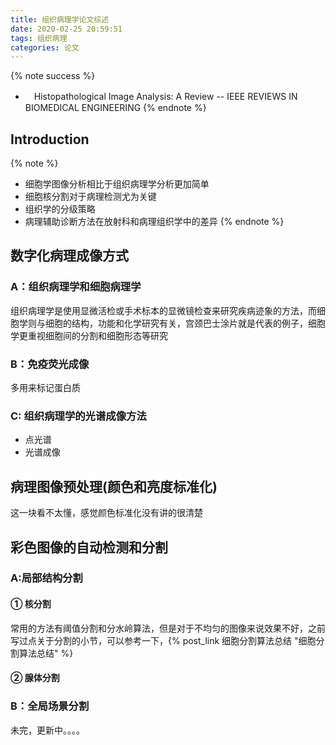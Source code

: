 ```yaml
---
title: 组织病理学论文综述
date: 2020-02-25 20:59:51
tags: 组织病理
categories: 论文
---
```


{% note success %}
* 　Histopathological Image Analysis: A Review
                        -- IEEE REVIEWS IN BIOMEDICAL ENGINEERING
{% endnote %}

## Introduction

{% note %}
* 细胞学图像分析相比于组织病理学分析更加简单
* 细胞核分割对于病理检测尤为关键
* 组织学的分级策略
* 病理辅助诊断方法在放射科和病理组织学中的差异
{% endnote %}

## 数字化病理成像方式

### A：组织病理学和细胞病理学

组织病理学是使用显微活检或手术标本的显微镜检查来研究疾病迹象的方法，而细胞学则与细胞的结构，功能和化学研究有关，宫颈巴士涂片就是代表的例子，细胞学更重视细胞间的分割和细胞形态等研究

### B：免疫荧光成像

多用来标记蛋白质

### C: 组织病理学的光谱成像方法
* 点光谱
* 光谱成像

## 病理图像预处理(颜色和亮度标准化)

这一块看不太懂，感觉颜色标准化没有讲的很清楚

## 彩色图像的自动检测和分割
### A:局部结构分割

#### ① 核分割

常用的方法有阈值分割和分水岭算法，但是对于不均匀的图像来说效果不好，之前写过点关于分割的小节，可以参考一下，{% post_link 细胞分割算法总结 "细胞分割算法总结" %}

#### ② 腺体分割


### B：全局场景分割

未完，更新中。。。。


